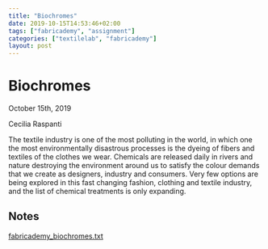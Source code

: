 ```yaml
---
title: "Biochromes"
date: 2019-10-15T14:53:46+02:00
tags: ["fabricademy", "assignment"]
categories: ["textilelab", "fabricademy"]
layout: post
---
```


# Biochromes
October 15th, 2019

Cecilia Raspanti

The textile industry is one of the most polluting in the world, in which one the most environmentally disastrous processes is the dyeing of fibers and textiles of the clothes we wear. Chemicals are released daily in rivers and nature destroying the environment around us to satisfy the colour demands that we create as designers, industry and consumers. Very few options are being explored in this fast changing fashion, clothing and textile industry, and the list of chemical treatments is only expanding.

## Notes
<a href="{{ site.baseurl }}/files/fabricademy_biochromes.txt" download="{{ site.baseurl }}/files/fabricademy_biochromes.txt">fabricademy_biochromes.txt</a>